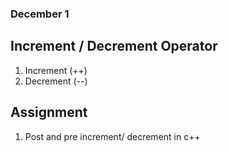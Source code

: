 ### December 1

Increment / Decrement Operator
-

1. Increment (++)
1. Decrement (--)


Assignment
-

1. Post and pre increment/ decrement in c++

